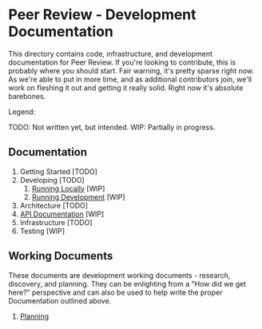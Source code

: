 # Peer Review - Development Documentation

This directory contains code, infrastructure, and development documentation for Peer Review.  If you're looking to contribute, this is probably where you should start.  Fair warning, it's pretty sparse right now.  As we're able to put in more time, and as additional contributors join, we'll work on fleshing it out and getting it really solid.  Right now it's absolute barebones.

Legend:

TODO: Not written yet, but intended.
WIP: Partially in progress.

## Documentation

1. Getting Started [TODO]
1. Developing [TODO]
    1. [Running Locally](./running-locally.md) [WIP]
    1. [Running Development](./running-development.md) [WIP]
1. Architecture [TODO]
1. [API Documentation](./api) [WIP]
1. Infrastructure [TODO]
1. Testing [WIP]

## Working Documents

These documents are development working documents - research, discovery, and
planning.  They can be enlighting from a "How did we get here?" perspective and can
also be used to help write the proper Documentation outlined above.

1. [Planning](./planning) 
